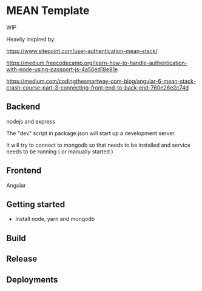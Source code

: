 # MEAN Template

WIP

Heavily inspired by:

https://www.sitepoint.com/user-authentication-mean-stack/

https://medium.freecodecamp.org/learn-how-to-handle-authentication-with-node-using-passport-js-4a56ed18e81e

https://medium.com/codingthesmartway-com-blog/angular-6-mean-stack-crash-course-part-3-connecting-front-end-to-back-end-760e26e2c74d

## Backend

nodejs and express

The "dev" script in package.json will start up a development server.

It will try to connect to mongodb so that needs to be installed and service needs to be running ( or manually started )

## Frontend

Angular

## Getting started

- Install node, yarn and mongodb

## Build

## Release

## Deployments
